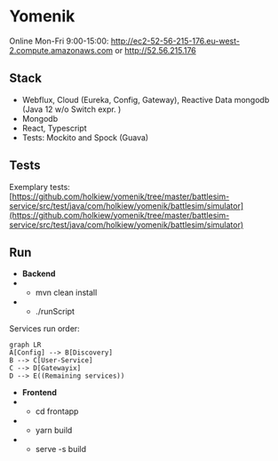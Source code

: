 # Yomenik

Online Mon-Fri 9:00-15:00: http://ec2-52-56-215-176.eu-west-2.compute.amazonaws.com or http://52.56.215.176
## Stack
 - Webflux, Cloud (Eureka, Config, Gateway), Reactive Data mongodb (Java 12 w/o Switch expr. )
 - Mongodb 
 - React, Typescript
 - Tests: Mockito and Spock (Guava)

## Tests
Exemplary tests: 
[https://github.com/holkiew/yomenik/tree/master/battlesim-service/src/test/java/com/holkiew/yomenik/battlesim/simulator](https://github.com/holkiew/yomenik/tree/master/battlesim-service/src/test/java/com/holkiew/yomenik/battlesim/simulator)
## Run
 - **Backend**
 - - mvn clean install
 - - ./runScript

Services run order:
 ```mermaid
graph LR
A[Config] --> B[Discovery]
B --> C[User-Service]
C --> D[Gatewayix]
D --> E((Remaining services))
```
 - **Frontend**
 - - cd frontapp
 - - yarn build
 - - serve -s build
